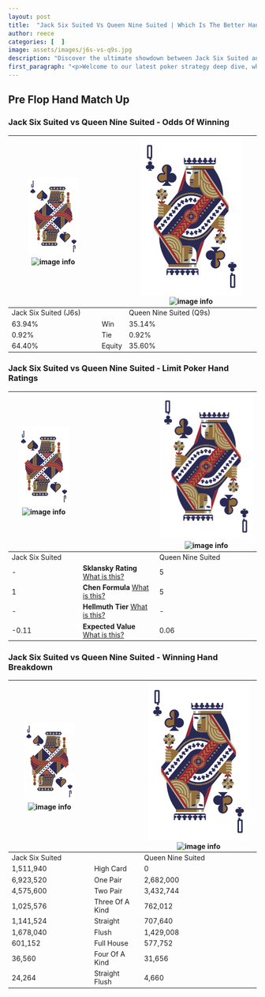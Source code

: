 ```yaml
---
layout: post
title:  "Jack Six Suited Vs Queen Nine Suited | Which Is The Better Hand In Poker? A Complete Guide"
author: reece
categories: [  ]
image: assets/images/j6s-vs-q9s.jpg
description: "Discover the ultimate showdown between Jack Six Suited and Queen Nine Suited in poker! Uncover the odds, strategies, and scenarios where one hand triumphs over the other. Get ready to up your poker game with this thrilling analysis."
first_paragraph: "<p>Welcome to our latest poker strategy deep dive, where we're pitting two distinct hands against each other in a high-stakes showdown: Jack Six Suited vs Queen Nine Suited.</p><p>In the dynamic world of poker, every decision counts, and knowing which hand holds the upper hand is key to your success at the table.</p><p>In this article, we'll dissect these two hands, explore the scenarios where one dominates the other, and equip you with the knowledge to make strategic choices that can tip the odds in your favor.</p><p>Get ready to unravel the intriguing dynamics of these poker hands and elevate your game to new heights.</p>"
---
```




[comment]: # (sp0)

## Pre Flop Hand Match Up

<div class="table hand-ratings" markdown="1"> 



### Jack Six Suited vs Queen Nine Suited - Odds Of Winning


    
| ![image info](assets/images/hand1/J.png) ![image info](assets/images/hand1/6s.png) |  | ![image info](assets/images/hand2/Q.png) ![image info](assets/images/hand2/9s.png) |
| -------- | -------- | -------- |
| Jack Six Suited (J6s) |  | Queen Nine Suited (Q9s) |
| 63.94% | Win | 35.14% |
| 0.92% | Tie | 0.92% |
| 64.40% | Equity | 35.60% |




[comment]: # (sp1)



### Jack Six Suited vs Queen Nine Suited - Limit Poker Hand Ratings


    
| ![image info](assets/images/hand1/J.png) ![image info](assets/images/hand1/6s.png) |  | ![image info](assets/images/hand2/Q.png) ![image info](assets/images/hand2/9s.png) |
| -------- | -------- | -------- |
| Jack Six Suited |  | Queen Nine Suited |
| - | **Sklansky Rating** [What is this?](/sklansky-rating-explained) | 5 |
| 1 | **Chen Formula** [What is this?](/chen-formula-explained) | 5 |
| - | **Hellmuth Tier** [What is this?](/Hellmuth-tier-explained) | - |
| -0.11 | **Expected Value** [What is this?](/expected-value-explained) | 0.06 |




[comment]: # (sp2)



### Jack Six Suited vs Queen Nine Suited - Winning Hand Breakdown


    
| ![image info](assets/images/hand1/J.png) ![image info](assets/images/hand1/6s.png) |  | ![image info](assets/images/hand2/Q.png) ![image info](assets/images/hand2/9s.png) |
| -------- | -------- | -------- |
| Jack Six Suited |  | Queen Nine Suited |
| 1,511,940 | High Card | 0 |
| 6,923,520 | One Pair | 2,682,000 |
| 4,575,600 | Two Pair | 3,432,744 |
| 1,025,576 | Three Of A Kind | 762,012 |
| 1,141,524 | Straight | 707,640 |
| 1,678,040 | Flush | 1,429,008 |
| 601,152 | Full House | 577,752 |
| 36,560 | Four Of A Kind | 31,656 |
| 24,264 | Straight Flush | 4,660 |




[comment]: # (sp3)



</div>

[comment]: # (sp4)



[comment]: # (sp5)

